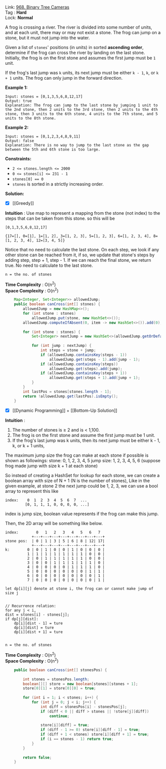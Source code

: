 Link: [968. Binary Tree Cameras](https://leetcode.com/problems/binary-tree-cameras/) <br>
Tag : **Hard**<br>
Lock: **Normal**

A frog is crossing a river. The river is divided into some number of units, and at each unit, there may or may not exist a stone. The frog can jump on a stone, but it must not jump into the water.

Given a list of `stones`' positions (in units) in sorted **ascending order**, determine if the frog can cross the river by landing on the last stone. Initially, the frog is on the first stone and assumes the first jump must be `1` unit.

If the frog's last jump was `k` units, its next jump must be either `k - 1`, `k`, or `k + 1` units. The frog can only jump in the forward direction.

**Example 1:**
```
Input: stones = [0,1,3,5,6,8,12,17]
Output: true
Explanation: The frog can jump to the last stone by jumping 1 unit to the 2nd stone, then 2 units to the 3rd stone, then 2 units to the 4th stone, then 3 units to the 6th stone, 4 units to the 7th stone, and 5 units to the 8th stone.
```

**Example 2:**
```
Input: stones = [0,1,2,3,4,8,9,11]
Output: false
Explanation: There is no way to jump to the last stone as the gap between the 5th and 6th stone is too large.
```

**Constraints:**
-   `2 <= stones.length <= 2000`
-   `0 <= stones[i] <= 231 - 1`
-   `stones[0] == 0`
-   `stones` is sorted in a strictly increasing order.

**Solution:**

- [x] [[Greedy]]

**Intuition** :
Use map to represent a mapping from the stone (not index) to the steps that can be taken from this stone.
so this will be

```
[0,1,3,5,6,8,12,17]

{17=[], 0=[1], 1=[1, 2], 3=[1, 2, 3], 5=[1, 2, 3], 6=[1, 2, 3, 4], 8=[1, 2, 3, 4], 12=[3, 4, 5]}
```

Notice that no need to calculate the last stone.
On each step, we look if any other stone can be reached from it, if so, we update that stone's steps by adding step, step + 1, step - 1. If we can reach the final stone, we return true. No need to calculate to the last stone.

```
n = the no. of stones
```
**Time Complexity** : O(n<sup>2</sup>)<br>
**Space Complexity** : O(n<sup>2</sup>)

```java
    Map<Integer, Set<Integer>> allowedJump;
    public boolean canCross(int[] stones) {
        allowedJump = new HashMap<>();
        for (int stone : stones)
            allowedJump.put(stone, new HashSet<>());
        allowedJump.computeIfAbsent(0, item -> new HashSet<>()).add(0);
        
        for (int stone : stones) {
            Set<Integer> nextJump = new HashSet<>(allowedJump.getOrDefault(stone, new HashSet<>()));
            
            for (int jump : nextJump) {
                int steps = stone + jump;
                if (allowedJump.containsKey(steps - 1))
                    allowedJump.get(steps - 1).add(jump - 1);
                if (allowedJump.containsKey(steps))
                    allowedJump.get(steps).add(jump);
                if (allowedJump.containsKey(steps + 1))
                    allowedJump.get(steps + 1).add(jump + 1);
            }
        }
        int lastPos = stones[stones.length - 1];
        return !allowedJump.get(lastPos).isEmpty();
    }
```


- [x] [[Dynamic Programming]] + [[Bottom-Up Solution]]

**Intuition** :

1. The number of stones is ≥ 2 and is < 1,100. 
2. The frog is on the first stone and assume the first jump must be 1 unit.
3. If the frog's last jump was k units, then its next jump must be either k - 1, k, or k + 1 units,

The maximum jump size the frog can make at each stone if possible is shown as followings: 
stone:      0, 1, 2, 3, 4, 5
jump size:  1, 2, 3, 4, 5, 6 (suppose frog made jump with size k + 1 at each stone)

So instead of creating a HashSet for lookup for each stone, 
we can create a boolean array with size of N + 1 (N is the number of stones),
Like in the given example, at stone 2 the next jump could be 1, 2, 3, 
we can use a bool array to represent this like
```
index:    0  1  2  3  4  5  6  7  ...
         [0, 1, 1, 1, 0, 0, 0, 0, ...]
```
index is jump size, boolean value represents if the frog can make this jump.

Then, the 2D array will be something like below.
```
index:        0   1   2   3   4   5   6   7 
            +---+---+---+---+---+---+---+---+
stone pos:  | 0 | 1 | 3 | 5 | 6 | 8 | 12| 17|
            +---+---+---+---+---+---+---+---+
k:        0 | 0 | 1 | 0 | 0 | 1 | 0 | 0 | 0 |
          1 | 1 | 1 | 1 | 1 | 1 | 1 | 0 | 0 |
          2 | 0 | 1 | 1 | 1 | 1 | 1 | 0 | 0 |
          3 | 0 | 0 | 1 | 1 | 1 | 1 | 1 | 0 |
          4 | 0 | 0 | 0 | 0 | 1 | 1 | 1 | 0 |
          5 | 0 | 0 | 0 | 0 | 0 | 0 | 1 | 1 |
          6 | 0 | 0 | 0 | 0 | 0 | 0 | 0 | 1 |
          7 | 0 | 0 | 0 | 0 | 0 | 0 | 0 | 1 |

let dp[i][j] denote at stone i, the frog can or cannot make jump of size j


// Recurrence relation:
for any j < i,
dist = stones[i] - stones[j];
if dp[j][dist]:
    dp[i][dist - 1] = ture
    dp[i][dist] = ture
    dp[i][dist + 1] = ture


```

```
n = the no. of stones
```
**Time Complexity** : O(n<sup>2</sup>)<br>
**Space Complexity** : O(n<sup>2</sup>)

```java
    public boolean canCross(int[] stonesPos) {
        
        int stones = stonesPos.length;
        boolean[][] store = new boolean[stones][stones + 1];
        store[0][1] = store[0][0] = true;
        
        for (int i = 1; i < stones; i++) {
            for (int j = 0; j < i; j++) {
                int diff = stonesPos[i] - stonesPos[j];
                if (diff < 0 || diff > stones || !store[j][diff])
                    continue;
                
                store[i][diff] = true;
                if (diff - 1 >= 0) store[i][diff - 1] = true;
                if (diff + 1 < stones) store[i][diff + 1] = true;
                if (i == stones - 1) return true;
            }
        }
        
        return false;
    }
```

